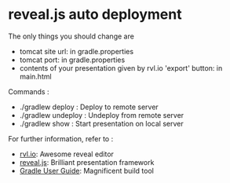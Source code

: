 # reveal.js auto deployment

The only things you should change are
- tomcat site url: in gradle.properties
- tomcat port: in gradle.properties
- contents of your presentation given by rvl.io 'export' button: in main.html

Commands :

- ./gradlew deploy : Deploy to remote server
- ./gradlew undeploy : Undeploy from remote server
- ./gradlew show : Start presentation on local server

For further information, refer to :
- [rvl.io](http://www.rvl.io/): Awesome reveal editor
- [reveal.js](https://github.com/hakimel/reveal.js/): Brilliant presentation framework
- [Gradle User Guide](http://www.gradle.org/docs/current/userguide/userguide_single.html): Magnificent build tool 

